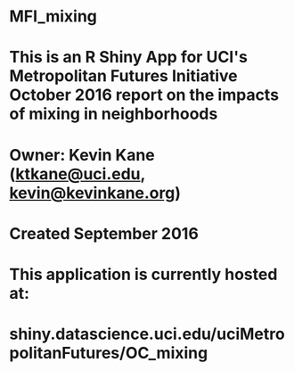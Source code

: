 # MFI_mixing
# This is an R Shiny App for UCI's Metropolitan Futures Initiative October 2016 report on the impacts of mixing in neighborhoods

# Owner: Kevin Kane (ktkane@uci.edu, kevin@kevinkane.org)

# Created September 2016

# This application is currently hosted at:
# shiny.datascience.uci.edu/uciMetropolitanFutures/OC_mixing

